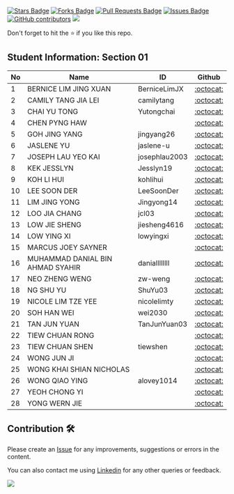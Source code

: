 <a href="https://github.com/drshahizan/software-engineering/stargazers"><img src="https://img.shields.io/github/stars/drshahizan/software-engineering" alt="Stars Badge"/></a>
<a href="https://github.com/drshahizan/software-engineering/network/members"><img src="https://img.shields.io/github/forks/drshahizan/software-engineering" alt="Forks Badge"/></a>
<a href="https://github.com/drshahizan/software-engineering/pulls"><img src="https://img.shields.io/github/issues-pr/drshahizan/software-engineering" alt="Pull Requests Badge"/></a>
<a href="https://github.com/drshahizan/software-engineering"><img src="https://img.shields.io/github/issues/drshahizan/software-engineering" alt="Issues Badge"/></a>
<a href="https://github.com/drshahizan/software-engineering/graphs/contributors"><img alt="GitHub contributors" src="https://img.shields.io/github/contributors/drshahizan/software-engineering?color=2b9348"></a>
![](https://visitor-badge.glitch.me/badge?page_id=drshahizan/software-engineering)

Don't forget to hit the :star: if you like this repo.

## Student Information: Section 01

| No | Name | ID |  Github |
| ----- | ----- | ------ | :------: |
| 1 | BERNICE LIM JING XUAN | BerniceLimJX | [:octocat:](https://github.com/BerniceLimJX) |
| 2 | CAMILY TANG JIA LEI | camilytang | [:octocat:](https://github.com/camilytang) |
| 3 | CHAI YU TONG | Yutongchai | [:octocat:](https://github.com/Yutongchai) |
| 4 | CHEN PYNG HAW | | [:octocat:](https://github.com/) |
| 5 | GOH JING YANG | jingyang26 | [:octocat:](https://github.com/jingyang26) |
| 6 | JASLENE YU | jaslene-u | [:octocat:](https://github.com/jaslene-u) |
| 7 | JOSEPH LAU YEO KAI | josephlau2003 | [:octocat:](https://github.com/josephlau2003) |
| 8 | KEK JESSLYN | Jesslyn19 | [:octocat:](https://github.com/Jesslyn19) |
| 9 | KOH LI HUI | kohlihui | [:octocat:](https://github.com/kohlihui) |
| 10 | LEE SOON DER | LeeSoonDer | [:octocat:](https://github.com/LeeSoonDer) |
| 11 | LIM JING YONG | Jingyong14 | [:octocat:](https://github.com/Jingyong14) |
| 12 | LOO JIA CHANG | 	jcl03 | [:octocat:](https://github.com/jcl03) |
| 13 | LOW JIE SHENG | jiesheng4616 | [:octocat:](https://github.com/jiesheng4616) |
| 14 | LOW YING XI | lowyingxi | [:octocat:](https://github.com/lowyingxi) |
| 15 | MARCUS JOEY SAYNER | | [:octocat:](https://github.com/) |
| 16 | MUHAMMAD DANIAL BIN AHMAD SYAHIR | daniallllllll | [:octocat:](https://github.com/daniallllllll) |
| 17 | NEO ZHENG WENG | zw-weng | [:octocat:](https://github.com/zw-weng) |
| 18 | NG SHU YU | ShuYu03 | [:octocat:](https://github.com/ShuYu03) |
| 19 | NICOLE LIM TZE YEE | nicolelimty | [:octocat:](https://github.com/nicolelimty) |
| 20 | SOH HAN WEI | wei2030 | [:octocat:](https://github.com/wei2030) |
| 21 | TAN JUN YUAN | TanJunYuan03 | [:octocat:](https://github.com/TanJunYuan03) |
| 22 | TIEW CHUAN RONG | | [:octocat:](https://github.com/) |
| 23 | TIEW CHUAN SHEN | 	tiewshen | [:octocat:](https://github.com/tiewshen) |
| 24 | WONG JUN JI | | [:octocat:](https://github.com/) |
| 25 | WONG KHAI SHIAN NICHOLAS | | [:octocat:](https://github.com/) |
| 26 | WONG QIAO YING | alovey1014 | [:octocat:](https://github.com/alovey1014) |
| 27 | YEOH CHONG YI | | [:octocat:](https://github.com/) |
| 28 | YONG WERN JIE | | [:octocat:](https://github.com/) |

## Contribution 🛠️
Please create an [Issue](https://github.com/drshahizan/software-engineering/issues) for any improvements, suggestions or errors in the content.

You can also contact me using [Linkedin](https://www.linkedin.com/in/drshahizan/) for any other queries or feedback.

![](https://visitor-badge.glitch.me/badge?page_id=drshahizan)

